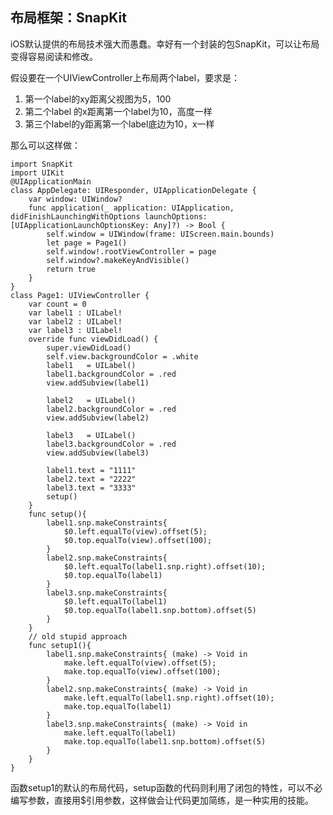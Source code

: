 
## 布局框架：SnapKit

iOS默认提供的布局技术强大而愚蠢。幸好有一个封装的包SnapKit，可以让布局变得容易阅读和修改。

假设要在一个UIViewController上布局两个label，要求是：
1. 第一个label的xy距离父视图为5，100
2. 第二个label 的x距离第一个label为10，高度一样
3. 第三个label的y距离第一个label底边为10，x一样

那么可以这样做：

    import SnapKit
    import UIKit
    @UIApplicationMain
    class AppDelegate: UIResponder, UIApplicationDelegate {
        var window: UIWindow?
        func application(_ application: UIApplication, didFinishLaunchingWithOptions launchOptions: [UIApplicationLaunchOptionsKey: Any]?) -> Bool {
            self.window = UIWindow(frame: UIScreen.main.bounds)
            let page = Page1()
            self.window!.rootViewController = page
            self.window?.makeKeyAndVisible()
            return true
        }
    }
    class Page1: UIViewController {
        var count = 0
        var label1 : UILabel!
        var label2 : UILabel!
        var label3 : UILabel!
        override func viewDidLoad() {
            super.viewDidLoad()
            self.view.backgroundColor = .white
            label1   = UILabel()
            label1.backgroundColor = .red
            view.addSubview(label1)
            
            label2   = UILabel()
            label2.backgroundColor = .red
            view.addSubview(label2)
            
            label3   = UILabel()
            label3.backgroundColor = .red
            view.addSubview(label3)
            
            label1.text = "1111"
            label2.text = "2222"
            label3.text = "3333"
            setup()
        }
        func setup(){
            label1.snp.makeConstraints{
                $0.left.equalTo(view).offset(5);
                $0.top.equalTo(view).offset(100);
            }
            label2.snp.makeConstraints{
                $0.left.equalTo(label1.snp.right).offset(10);
                $0.top.equalTo(label1)
            }
            label3.snp.makeConstraints{
                $0.left.equalTo(label1)
                $0.top.equalTo(label1.snp.bottom).offset(5)
            }
        }
        // old stupid approach
        func setup1(){
            label1.snp.makeConstraints{ (make) -> Void in
                make.left.equalTo(view).offset(5);
                make.top.equalTo(view).offset(100);
            }
            label2.snp.makeConstraints{ (make) -> Void in
                make.left.equalTo(label1.snp.right).offset(10);
                make.top.equalTo(label1)
            }
            label3.snp.makeConstraints{ (make) -> Void in
                make.left.equalTo(label1)
                make.top.equalTo(label1.snp.bottom).offset(5)
            }
        }
    }

函数setup1的默认的布局代码，setup函数的代码则利用了闭包的特性，可以不必编写参数，直接用$引用参数，这样做会让代码更加简练，是一种实用的技能。
